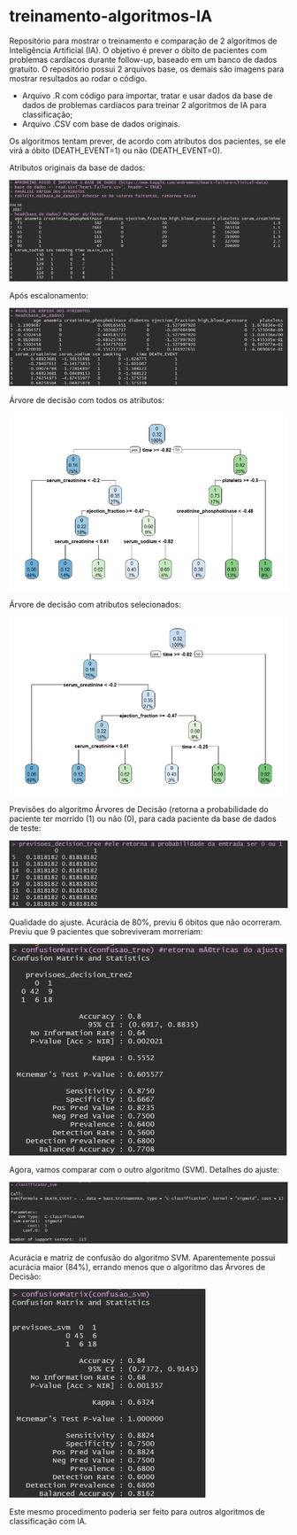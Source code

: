 # treinamento-algoritmos-IA
Repositório para mostrar o treinamento e comparação de 2 algoritmos de Inteligência Artificial (IA). O objetivo é prever o óbito de pacientes com problemas cardíacos durante follow-up, baseado em um banco de dados gratuito. O repositório possui 2 arquivos base, os demais são imagens para mostrar resultados ao rodar o código.
 - Arquivo .R com código para importar, tratar e usar dados da base de dados de problemas cardíacos para treinar 2 algoritmos de IA para classificação;
 - Arquivo .CSV com base de dados originais.

Os algoritmos tentam prever, de acordo com atributos dos pacientes, se ele virá a óbito (DEATH_EVENT=1) ou não (DEATH_EVENT=0).

Atributos originais da base de dados:

![alt text](https://github.com/gui-murray/treinamento-algoritmos-IA/blob/main/img1_original_attributes.png?raw=true)

Após escalonamento:

![alt text](https://github.com/gui-murray/treinamento-algoritmos-IA/blob/main/img2_scaled_attributes.png?raw=true)

Árvore de decisão com todos os atributos:

![alt text](https://github.com/gui-murray/treinamento-algoritmos-IA/blob/main/img3_decision_tree_all.png?raw=true)

Árvore de decisão com atributos selecionados:

![alt text](https://github.com/gui-murray/treinamento-algoritmos-IA/blob/main/img4_decision_tree_selected.png?raw=true)
 
Previsões do algoritmo Árvores de Decisão (retorna a probabilidade do paciente ter morrido (1) ou não (0), para cada paciente da base de dados de teste:

![alt text](https://github.com/gui-murray/treinamento-algoritmos-IA/blob/main/img5_predict_decisiontree.png?raw=true)
 
Qualidade do ajuste. Acurácia de 80%, previu 6 óbitos que não ocorreram. Previu que 9 pacientes que sobreviveram morreriam:

![alt text](https://github.com/gui-murray/treinamento-algoritmos-IA/blob/main/img6_accuracy_decision_tree.png?raw=true)

Agora, vamos comparar com o outro algoritmo (SVM). Detalhes do ajuste:

![alt text](https://github.com/gui-murray/treinamento-algoritmos-IA/blob/main/img7_svm_model_trained.png?raw=true)

Acurácia e matriz de confusão do algoritmo SVM. Aparentemente possui acurácia maior (84%), errando menos que o algoritmo das Árvores de Decisão:

![alt text](https://github.com/gui-murray/treinamento-algoritmos-IA/blob/main/img8_accuracy_svm.png?raw=true)

Este mesmo procedimento poderia ser feito para outros algoritmos de classificação com IA.
